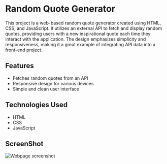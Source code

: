 # Random Quote Generator

This project is a web-based random quote generator created using HTML, CSS, and JavaScript. It utilizes an external API to fetch and display random quotes, providing users with a new inspirational quote each time they interact with the application. The design emphasizes simplicity and responsiveness, making it a great example of integrating API data into a front-end project.

## Features

- Fetches random quotes from an API
- Responsive design for various devices
- Simple and clean user interface

## Technologies Used

- HTML
- CSS
- JavaScript

## ScreenShot

![Webpage screenshot](screenshots/Day2-QuoteGenerator/screenshot/127.0.0.1_5500-RandomQuoteGenerator.png)
